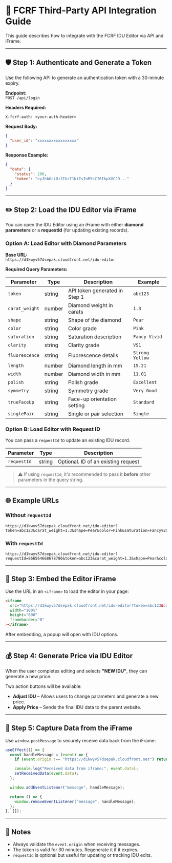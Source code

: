 
# 🔗 FCRF Third-Party API Integration Guide

This guide describes how to integrate with the FCRF IDU Editor via API and iFrame.

---

## 🛡️ Step 1: Authenticate and Generate a Token

Use the following API to generate an authentication token with a 30-minute expiry.

**Endpoint:**  
`POST /api/login`

**Headers Required:**
```
X-fcrf-auth: <your-auth-header>
```

**Request Body:**
```json
{
  "user_id": "xxxxxxxxxxxxxxxxx"
}
```

**Response Example:**
```json
{
  "data": {
    "status": 200,
    "token": "eyJhbGciOiJIUzI1NiIsInR5cCI6IkpXVCJ9..."
  }
}
```

---

## ✏️ Step 2: Load the IDU Editor via iFrame

You can open the IDU Editor using an iFrame with either **diamond parameters** or a **requestId** (for updating existing records).

### Option A: Load Editor with Diamond Parameters

**Base URL:**  
`https://d1kwyv57dsepak.cloudfront.net/idu-editor`

**Required Query Parameters:**

| Parameter     | Type    | Description                            | Example           |
|--------------|---------|----------------------------------------|-------------------|
| `token`      | string  | API token generated in Step 1          | `abc123`          |
| `carat_weight` | number  | Diamond weight in carats              | `1.3`             |
| `shape`      | string  | Shape of the diamond                   | `Pear`            |
| `color`      | string  | Color grade                            | `Pink`            |
| `saturation` | string  | Saturation description                 | `Fancy Vivid`     |
| `clarity`    | string  | Clarity grade                          | `VS1`             |
| `fluorescence` | string | Fluorescence details                  | `Strong Yellow`   |
| `length`     | number  | Diamond length in mm                   | `15.21`           |
| `width`      | number  | Diamond width in mm                    | `11.01`           |
| `polish`     | string  | Polish grade                           | `Excellent`       |
| `symmetry`   | string  | Symmetry grade                         | `Very Good`       |
| `trueFaceUp` | string  | Face-up orientation setting            | `Standard`        |
| `singlePair` | string  | Single or pair selection               | `Single`          |

### Option B: Load Editor with Request ID

You can pass a `requestId` to update an existing IDU record.

| Parameter     | Type    | Description                            |
|---------------|---------|----------------------------------------|
| `requestId`   | string  | Optional. ID of an existing request    |

> ⚠️ If using `requestId`, it's recommended to pass it **before** other parameters in the query string.

---

## 🌐 Example URLs

### Without `requestId`
```
https://d1kwyv57dsepak.cloudfront.net/idu-editor?token=abc123&carat_weight=1.3&shape=Pear&color=Pink&saturation=Fancy%20Vivid&clarity=VS1&fluorescence=Strong%20Yellow&length=15.21&width=11.01&polish=Excellent&symmetry=Very%20Good&trueFaceUp=Standard&singlePair=Single
```

### With `requestId`
```
https://d1kwyv57dsepak.cloudfront.net/idu-editor?requestId=866564668678786&token=abc123&carat_weight=1.3&shape=Pear&color=Pink&saturation=Fancy%20Vivid&clarity=VS1&fluorescence=Strong%20Yellow&length=15.21&width=11.01&polish=Excellent&symmetry=Very%20Good&trueFaceUp=Standard&singlePair=Single
```

---

## 🧩 Step 3: Embed the Editor iFrame

Use the URL in an `<iframe>` to load the editor in your page:

```html
<iframe 
  src="https://d1kwyv57dsepak.cloudfront.net/idu-editor?token=abc123&carat_weight=1.3&shape=Pear&color=Pink&saturation=Fancy%20Vivid&clarity=VS1&fluorescence=Strong%20Yellow&length=15.21&width=11.01&polish=Excellent&symmetry=Very%20Good&trueFaceUp=Standard&singlePair=Single"
  width="100%"
  height="800"
  frameborder="0"
></iframe>
```

After embedding, a popup will open with IDU options.

---

## 💰 Step 4: Generate Price via IDU Editor

When the user completes editing and selects **"NEW IDU"**, they can generate a new price.

Two action buttons will be available:

- **Adjust IDU** – Allows users to change parameters and generate a new price.
- **Apply Price** – Sends the final IDU data to the parent website.

---

## 🔄 Step 5: Capture Data from the iFrame

Use `window.postMessage` to securely receive data back from the iFrame:

```javascript
useEffect(() => {
  const handleMessage = (event) => {
    if (event.origin !== "https://d1kwyv57dsepak.cloudfront.net") return;

    console.log("Received data from iframe:", event.data);
    setReceivedData(event.data);
  };

  window.addEventListener("message", handleMessage);

  return () => {
    window.removeEventListener("message", handleMessage);
  };
}, []);
```

---

## 📌 Notes

- Always validate the `event.origin` when receiving messages.
- The token is valid for 30 minutes. Regenerate it if it expires.
- `requestId` is optional but useful for updating or tracking IDU edits.
